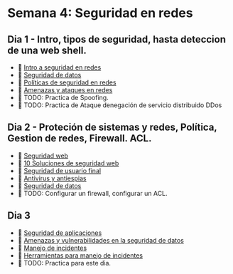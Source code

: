 # Semana 4: Seguridad en redes

## Dia 1 -  Intro, tipos de seguridad, hasta deteccion de una web shell.

- 📗 [Intro a seguridad en redes](./intro-seguridad-en-redes.md)
- 📗 [Seguridad de datos](./seguridad-de-redes.md)
- 📗 [Políticas de seguridad en redes](./network-security-policies.es.md)
- 📗 [Amenazas y ataques en redes](./threats-atacks-network.es.md)
- 🧪 TODO: Practica de Spoofing.
- 🧪 TODO: Practica de Ataque denegación de servicio distribuido DDos

## Dia 2 - Proteción de sistemas y redes, Política, Gestion de redes, Firewall. ACL.

- 📗 [Seguridad web](./web-security.es.md)
- 📗 [10 Soluciones de seguridad web](./10-solutions-web-security.es.md)
- 📗 [Seguridad de usuario final](./enduser-network-security.es.md)
- 📗 [Antivirus y antiespias](./antivirus-spyware.md)
- 📗 [Seguridad de datos](./data-security.es.md)
- 🧪 TODO: Configurar un firewall, configurar un ACL.

## Dia 3

- 📗 [Seguridad de aplicaciones](./application-security.es.md)
- 📗 [Amenazas y vulnerabilidades en la seguridad de datos](./threats-vulnerabilities-data-security.es.md)
- 📗 [Manejo de incidentes](./incident-management.es.md)
- 📗 [Herramientas para manejo de incidentes](./incident-management-tools.es.md)
- 🧪 TODO: Practica para este dia. 

